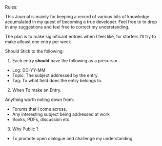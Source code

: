 Rules: 

This Journal is mainly for keeping a record of various bits of knowledge accumulated in my quest of becoming a true developer. 
Feel free to to drop in any suggestions and feel free to correct my understanding. 

The plan is to make siginificant entries when I feel like, for starters I'll try to make atleast one entry per week

Should Stick to the following:

1. Each entry **should** have the following as a precursor

* Log: DD-YY-MM
* Topic: The subject addressed by the entry
* Tag: To what field does the entry belongs to.

2. When To make an Entry. 

Anything worth noting down from: 

* Forums that I come across.
* Any interesting subject being addressed at work
* Books, PDFs, discussion etc. 

3. Why Public ? 

* To promote open dialogue and challenge my understanding. 